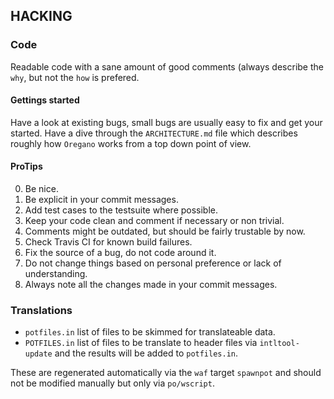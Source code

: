 ## HACKING

### Code

Readable code with a sane amount of good comments (always describe the `why`, but not the `how` is prefered.

#### Gettings started

Have a look at existing bugs, small bugs are usually easy to fix and get your started.
Have a dive through the `ARCHITECTURE.md` file which describes roughly how `Oregano` works from a top down point of view.


#### ProTips

0. Be nice.
1. Be explicit in your commit messages.
2. Add test cases to the testsuite where possible.
3. Keep your code clean and comment if necessary or non trivial.
4. Comments might be outdated, but should be fairly trustable by now.
5. Check Travis CI for known build failures.
6. Fix the source of a bug, do not code around it.
7. Do not change things based on personal preference or lack of understanding.
8. Always note all the changes made in your commit messages.



### Translations

* `potfiles.in` list of files to be skimmed for translateable data.
* `POTFILES.in` list of files to be translate to header files via `intltool-update` and the results will be added to `potfiles.in`.

These are regenerated automatically via the `waf` target `spawnpot` and should not be modified manually but only via `po/wscript`.
